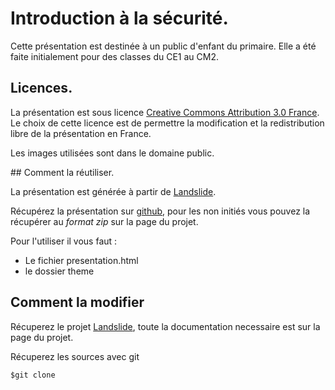 # Introduction à la sécurité.

Cette présentation est destinée à un public d'enfant du primaire. Elle a été faite initialement pour des classes du CE1 
au CM2.

## Licences.

La présentation est sous licence [Creative Commons Attribution 3.0 
France](http://creativecommons.org/licenses/by/3.0/fr/ "CC by 3.0 FR"). Le choix de cette licence est de permettre la 
modification et la redistribution libre de la présentation en France.

Les images utilisées sont dans le domaine public.

## Comment la réutiliser.

La présentation est générée à partir de [Landslide](https://github.com/n1k0/landslide).

Récupérez la présentation sur [github](http://www.github.com/ioO), pour les non initiés vous pouvez la récupérer au 
*format zip* sur la page du projet.

Pour l'utiliser il vous faut :
- Le fichier presentation.html
- le dossier theme

## Comment la modifier

Récuperez le projet [Landslide](https://github.com/n1k0/landslide), toute la documentation necessaire est sur la page 
du projet.

Récuperez les sources avec git

    $git clone 
